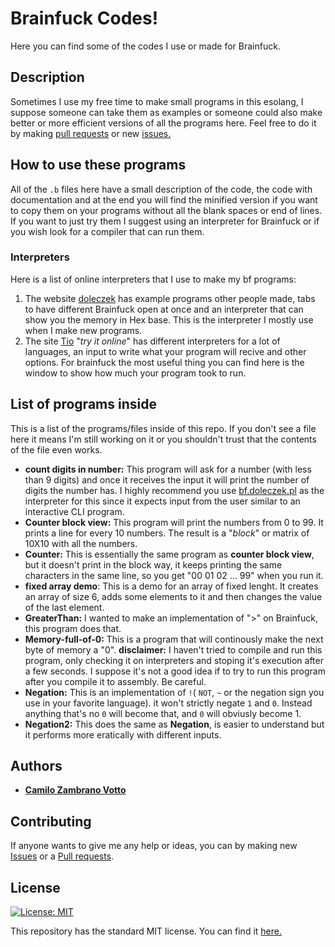 # Brainfuck Codes!
Here you can find some of the codes I use or made for Brainfuck. 

## Description
Sometimes I use my free time to make small programs in this esolang, I suppose someone can take them as examples or someone could also make better or more efficient versions of all the programs here. Feel free to do it by making [pull requests](https://github.com/cawolfkreo/bf-codes/pulls) or new [issues.](https://github.com/cawolfkreo/bf-codes/issues)

## How to use these programs
All of the `.b` files here have a small description of the code, the code with documentation and at the end you will find the minified version if you want to copy them on your programs without all the blank spaces or end of lines. If you want to just try them I suggest using an interpreter for Brainfuck or if you wish look for a compiler that can run them.
### Interpreters
Here is a list of online interpreters that I use to make my bf programs:
1. The website [doleczek](http://www.bf.doleczek.pl/) has example programs other people made, tabs to have different Brainfuck open at once and an interpreter that can show you the memory in Hex base. This is the interpreter I mostly use when I make new programs.
2. The site [Tio](https://tio.run/#brainfuck) "_try it online_" has different interpreters for a lot of languages, an input to write what your program will recive and other options. For brainfuck the most useful thing you can find here is the window to show how much your program took to run.

## List of programs inside
This is a list of the programs/files inside of this repo. If you don't see a file here it means I'm still working on it or you shouldn't trust that the contents of the file even works.

* **count digits in number:** This program will ask for a number (with less than 9 digits) and once it receives the input it will print the number of digits the number has. I highly recommend you use [bf.doleczek.pl](https://bf.doleczek.pl) as the interpreter for this since it expects input from the user similar to an interactive CLI program.
* **Counter block view:** This program will print the numbers from 0 to 99. It prints a line for every 10 numbers. The result is a "_block_" or matrix of 10X10 with all the numbers.
* **Counter:** This is essentially the same program as **counter block view**, but it doesn't print in the block way, it keeps printing the same characters in the same line, so you get "00 01 02 ... 99" when you run it.
* **fixed array demo**: This is a demo for an array of fixed lenght. It creates an array of size 6, adds some elements to it and then changes the value of the last element.
* **GreaterThan:** I wanted to make an implementation of ">" on Brainfuck, this program does that.
* **Memory-full-of-0:** This is a program that will continously make the next byte of memory a "0". **disclaimer:** I haven't tried to compile and run this program, only checking it on interpreters and stoping it's execution after a few seconds. I suppose it's not a good idea if to try to run this program after you compile it to assembly. Be careful. 
* **Negation:** This is an implementation of `!`( `NOT`, `~` or the negation sign you use in your favorite language). it won't strictly negate `1` and `0`. Instead anything that's no `0` will become that, and `0` will obviusly become 1.
* **Negation2:** This does the same as **Negation**, is easier to understand but it performs more eratically with different inputs.

## Authors
* [__Camilo Zambrano Votto__](https://github.com/cawolfkreo)

## Contributing
If anyone wants to give me any help or ideas, you can by making new [Issues](https://github.com/cawolfkreo/bf-codes/issues) or a [Pull requests](https://github.com/cawolfkreo/bf-codes/pulls).

## License
[![License: MIT](https://img.shields.io/badge/License-MIT-yellow.svg)](https://opensource.org/licenses/MIT)

This repository has the standard MIT license. You can find it [here.](https://github.com/cawolfkreo/bf-codes/blob/master/LICENSE)